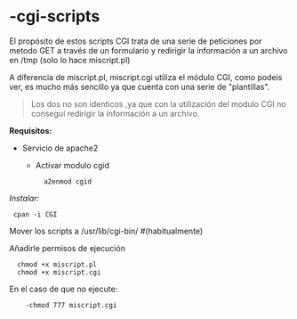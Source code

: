 # -cgi-scripts

El propósito de estos scripts CGI trata de una serie de peticiones por metodo GET a través
de un formulario y redirigir la información a un archivo en /tmp (solo lo hace miscript.pl)

A diferencia de miscript.pl, miscript.cgi utiliza el módulo CGI, como podeis ver, es mucho
más sencillo ya que cuenta con una serie de "plantillas".

>Los dos no son identicos ,ya que con la utilización del modulo CGI no conseguí redirigir la 
>información a un archivo.


**Requisitos:**

* Servicio de apache2
   * Activar modulo cgid
   
           a2enmod cgid

*Instalar:*
           
     cpan -i CGI

Mover los scripts a /usr/lib/cgi-bin/		#(habitualmente)

Añadirle permisos de ejecución 
 
      chmod +x miscript.pl
      chmod +x miscript.cgi
      
En el caso de que no ejecute:

        -chmod 777 miscript.cgi
